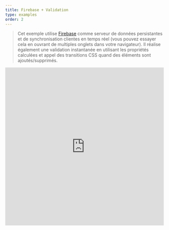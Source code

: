 ```yaml
---
title: Firebase + Validation
type: examples
order: 2
---
```


> Cet exemple utilise [Firebase](https://firebase.google.com/) comme serveur de données persistantes et de synchronisation clientes en temps réel (vous pouvez essayer cela en ouvrant de multiples onglets dans votre navigateur). Il réalise également une validation instantanée en utilisant les propriétés calculées et appel des transitions CSS quand des éléments sont ajoutés/supprimés.

<iframe width="100%" height="500" src="https://jsfiddle.net/chrisvfritz/pyLbpzzx/embedded/result,html,js,css" allowfullscreen="allowfullscreen" frameborder="0"></iframe>
